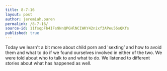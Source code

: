 ```yaml
---
title: 8-7-16
layout: post
author: jeremiah.puren
permalink: /8-7-16/
source-id: 11fsqpFb4IFs9NnQPGHlNCIWKY42nixf3APeu56sQKfs
published: true
---
```

Today we learn't a bit more about child porn and 'sexting’ and how to avoid them and what to do if we found ourselves involved in either of the two. We were told about who to talk to and what to do. We listened to different stories about what has happened as well.

